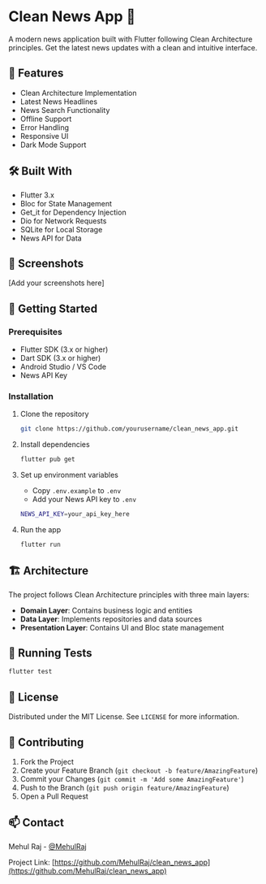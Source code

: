 # Clean News App 📰

A modern news application built with Flutter following Clean Architecture principles. Get the latest news updates with a clean and intuitive interface.

## 🌟 Features

- Clean Architecture Implementation
- Latest News Headlines
- News Search Functionality
- Offline Support
- Error Handling
- Responsive UI
- Dark Mode Support

## 🛠️ Built With

- Flutter 3.x
- Bloc for State Management
- Get_it for Dependency Injection
- Dio for Network Requests
- SQLite for Local Storage
- News API for Data

## 📱 Screenshots

[Add your screenshots here]

## 🚀 Getting Started

### Prerequisites

- Flutter SDK (3.x or higher)
- Dart SDK (3.x or higher)
- Android Studio / VS Code
- News API Key

### Installation

1. Clone the repository
   ```sh
   git clone https://github.com/yourusername/clean_news_app.git
   ```

2. Install dependencies
   ```sh
   flutter pub get
   ```

3. Set up environment variables
   - Copy `.env.example` to `.env`
   - Add your News API key to `.env`
   ```sh
   NEWS_API_KEY=your_api_key_here
   ```

4. Run the app
   ```sh
   flutter run
   ```

## 🏗️ Architecture

The project follows Clean Architecture principles with three main layers:

- **Domain Layer**: Contains business logic and entities
- **Data Layer**: Implements repositories and data sources
- **Presentation Layer**: Contains UI and Bloc state management

## 🧪 Running Tests

```sh
flutter test
```

## 📝 License

Distributed under the MIT License. See `LICENSE` for more information.

## 🤝 Contributing

1. Fork the Project
2. Create your Feature Branch (`git checkout -b feature/AmazingFeature`)
3. Commit your Changes (`git commit -m 'Add some AmazingFeature'`)
4. Push to the Branch (`git push origin feature/AmazingFeature`)
5. Open a Pull Request

## 📫 Contact

Mehul Raj - [@MehulRaj](https://github.com/MehulRaj)

Project Link: [https://github.com/MehulRaj/clean_news_app](https://github.com/MehulRaj/clean_news_app)

